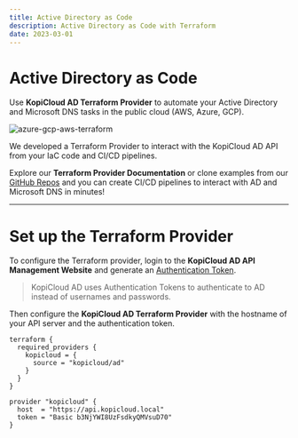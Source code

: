 ```yaml
---
title: Active Directory as Code
description: Active Directory as Code with Terraform
date: 2023-03-01
---
```


# Active Directory as Code

Use **KopiCloud AD Terraform Provider** to automate your Active Directory and Microsoft DNS tasks in the public cloud (AWS, Azure, GCP).

![azure-gcp-aws-terraform](https://help.kopicloud-ad-api.com/assets/docs/logos-azure-gcp-aws-terraform.png "Active Directory as Code with Terraform")

We developed a Terraform Provider to interact with the KopiCloud AD API from your IaC code and CI/CD pipelines.

Explore our **Terraform Provider Documentation** or clone examples from our [GitHub Repos](https://github.com/orgs/KopiCloud-AD-API/repositories) and you can create CI/CD pipelines to interact with AD and Microsoft DNS in minutes!

----

# Set up the Terraform Provider

To configure the Terraform provider, login to the **KopiCloud AD API Management Website** and generate an [Authentication Token](../authentication/token-authentication.md).

 > KopiCloud AD uses Authentication Tokens to authenticate to AD instead of usernames and passwords.

Then configure the **KopiCloud AD Terraform Provider** with the hostname of your API server and the authentication token.

```
terraform {
  required_providers {
    kopicloud = {
      source = "kopicloud/ad"
    }
  }
}

provider "kopicloud" {
  host  = "https://api.kopicloud.local"
  token = "Basic b3NjYWI8UzFsdkyQMVsuD70"
}
```





